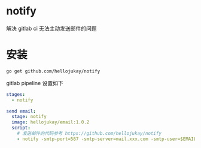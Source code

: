 # notify
解决 gitlab ci 无法主动发送邮件的问题

# 安装
```
go get github.com/hellojukay/notify
```
gitlab pipeline 设置如下
```yaml
stages:
  - notify
  
send email:
  stage: notify
  image: hellojukay/email:1.0.2
  script:
    # 发送邮件的代码参考 https://github.com/hellojukay/notify
    - notify -smtp-port=587 -smtp-server=mail.xxx.com -smtp-user=$EMAIL_USER  -to=$RECEIVER -smtp-pass=$EMAAL_PASS -path=email.html
```
